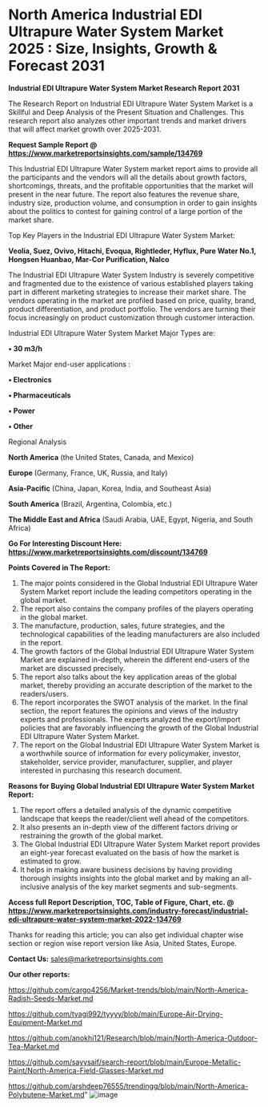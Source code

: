 # North America Industrial EDI Ultrapure Water System Market 2025 : Size, Insights, Growth & Forecast 2031

<strong>Industrial EDI Ultrapure Water System Market Research Report 2031</strong>

The Research Report on Industrial EDI Ultrapure Water System Market is a Skillful and Deep Analysis of the Present Situation and Challenges. This research report also analyzes other important trends and market drivers that will affect market growth over 2025-2031.

<strong>Request Sample Report @ <a href=https://www.marketreportsinsights.com/sample/134769>https://www.marketreportsinsights.com/sample/134769</a></strong>

This Industrial EDI Ultrapure Water System market report aims to provide all the participants and the vendors will all the details about growth factors, shortcomings, threats, and the profitable opportunities that the market will present in the near future. The report also features the revenue share, industry size, production volume, and consumption in order to gain insights about the politics to contest for gaining control of a large portion of the market share.

Top Key Players in the Industrial EDI Ultrapure Water System Market:

<strong>Veolia, Suez, Ovivo, Hitachi, Evoqua, Rightleder, Hyflux, Pure Water No.1, Hongsen Huanbao, Mar-Cor Purification, Nalco</strong>

The Industrial EDI Ultrapure Water System Industry is severely competitive and fragmented due to the existence of various established players taking part in different marketing strategies to increase their market share. The vendors operating in the market are profiled based on price, quality, brand, product differentiation, and product portfolio. The vendors are turning their focus increasingly on product customization through customer interaction.

Industrial EDI Ultrapure Water System Market Major Types are:

<strong>• 30 m3/h</strong>

Market Major end-user applications :

<strong>• Electronics

• Pharmaceuticals

• Power

• Other</strong>

Regional Analysis

</u><strong><b>North America</b></strong> (the United States, Canada, and Mexico)

<strong><b>Europe </b></strong>(Germany, France, UK, Russia, and Italy)

<strong><b>Asia-Pacific</b></strong> (China, Japan, Korea, India, and Southeast Asia)

<strong><b>South America</b></strong> (Brazil, Argentina, Colombia, etc.)

<strong><b>The Middle East and Africa</b></strong> (Saudi Arabia, UAE, Egypt, Nigeria, and South Africa)

<strong>Go For Interesting Discount Here: <a href=https://www.marketreportsinsights.com/discount/134769>https://www.marketreportsinsights.com/discount/134769</a></strong>

<strong>Points Covered in The Report:</strong>
<ol>
  <li>The major points considered in the Global Industrial EDI Ultrapure Water System Market report include the leading competitors operating in the global market.</li>
  <li>The report also contains the company profiles of the players operating in the global market.</li>
  <li>The manufacture, production, sales, future strategies, and the technological capabilities of the leading manufacturers are also included in the report.</li>
  <li>The growth factors of the Global Industrial EDI Ultrapure Water System Market are explained in-depth, wherein the different end-users of the market are discussed precisely.</li>
  <li>The report also talks about the key application areas of the global market, thereby providing an accurate description of the market to the readers/users.</li>
  <li>The report incorporates the SWOT analysis of the market. In the final section, the report features the opinions and views of the industry experts and professionals. The experts analyzed the export/import policies that are favorably influencing the growth of the Global Industrial EDI Ultrapure Water System Market.</li>
  <li>The report on the Global Industrial EDI Ultrapure Water System Market is a worthwhile source of information for every policymaker, investor, stakeholder, service provider, manufacturer, supplier, and player interested in purchasing this research document.</li>
</ol>
<strong>Reasons for Buying Global Industrial EDI Ultrapure Water System Market Report:</strong>

<ol>
  <li>The report offers a detailed analysis of the dynamic competitive landscape that keeps the reader/client well ahead of the competitors.</li>
  <li>It also presents an in-depth view of the different factors driving or restraining the growth of the global market.</li>
  <li>The Global Industrial EDI Ultrapure Water System Market report provides an eight-year forecast evaluated on the basis of how the market is estimated to grow.</li>
  <li>It helps in making aware business decisions by having providing thorough insights insights into the global market and by making an all-inclusive analysis of the key market segments and sub-segments.</li>
</ol>
<strong>Access full Report Description, TOC, Table of Figure, Chart, etc. @ <a href=https://www.marketreportsinsights.com/industry-forecast/industrial-edi-ultrapure-water-system-market-2022-134769>https://www.marketreportsinsights.com/industry-forecast/industrial-edi-ultrapure-water-system-market-2022-134769</a></strong>


Thanks for reading this article; you can also get individual chapter wise section or region wise report version like Asia, United States, Europe.

<strong>Contact Us:</strong>
sales@marketreportsinsights.com

<strong>Our other reports:</strong>

<a href=https://github.com/cargo4256/Market-trends/blob/main/North-America-Radish-Seeds-Market.md>https://github.com/cargo4256/Market-trends/blob/main/North-America-Radish-Seeds-Market.md</a>

<a href=https://github.com/tyagi992/tyyyy/blob/main/Europe-Air-Drying-Equipment-Market.md>https://github.com/tyagi992/tyyyy/blob/main/Europe-Air-Drying-Equipment-Market.md</a>

<a href=https://github.com/anokhi121/Research/blob/main/North-America-Outdoor-Tea-Market.md>https://github.com/anokhi121/Research/blob/main/North-America-Outdoor-Tea-Market.md</a>

<a href=https://github.com/sayysaif/search-report/blob/main/Europe-Metallic-Paint/North-America-Field-Glasses-Market.md>https://github.com/sayysaif/search-report/blob/main/Europe-Metallic-Paint/North-America-Field-Glasses-Market.md</a>

<a href=https://github.com/arshdeep76555/trendingg/blob/main/North-America-Polybutene-Market.md>https://github.com/arshdeep76555/trendingg/blob/main/North-America-Polybutene-Market.md</a>"
![image](https://github.com/user-attachments/assets/d90c3e44-2263-4a47-a1a1-3a970e49a3d9)
